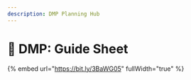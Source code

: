 ```yaml
---
description: DMP Planning Hub
---
```


# 🔴 DMP: Guide Sheet



{% embed url="https://bit.ly/3BaWG05" fullWidth="true" %}

